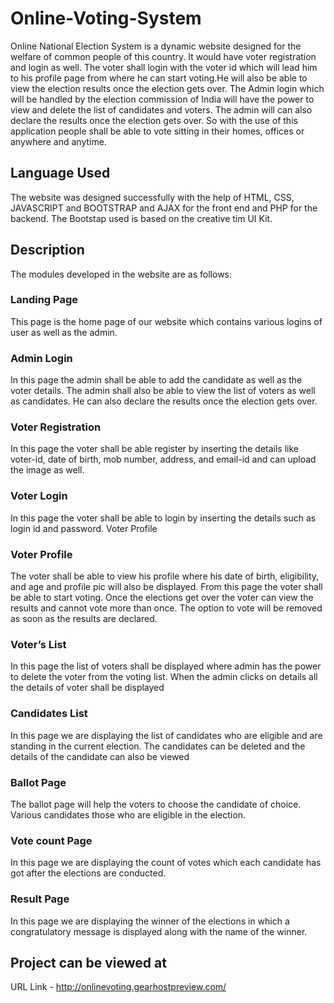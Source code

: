  # Online-Voting-System
Online National Election System is a dynamic website designed for the 
welfare of common people of this country. It would have voter registration 
and login as well. The voter shall login with the voter id which will lead 
him to his profile page from where he can start voting.He will also be able 
to view the election results once the election gets over. The Admin login 
which will be handled by the election commission of India will have the 
power to view and delete the list of candidates and voters. The admin will 
can also declare the results once the election gets over. So with the use 
of this application people shall be able to vote sitting in their homes, 
offices or anywhere and anytime. 
 

## Language Used
The website was designed successfully with the help of HTML, CSS, 
JAVASCRIPT and BOOTSTRAP and AJAX for the front end and PHP 
for the backend. The Bootstap used is based on the creative tim UI Kit.

## Description  
The modules developed in the website are as follows: 
 
### Landing Page 
This page is the home page of our website which contains various logins of user as well as the admin. 
 
### Admin Login 
In this page the admin shall be able to add the candidate as well as the voter details. The admin shall also be able to view the list of voters as well as candidates. He can also declare the results once the election gets over. 
 
### Voter Registration 
In this page the voter shall be able register by inserting the details like voter-id, date of birth, mob number, address, and email-id and can upload the image as well. 

### Voter Login 
In this page the voter shall be able to login by inserting the details such as login id and password. Voter Profile 
 
### Voter Profile 
The voter shall be able to view his profile where his date of birth, eligibility, and age and profile pic will also be displayed. From this page the voter shall be able to start voting. Once the elections get over the voter can view the results and cannot vote more than once. The option to vote will be removed as soon as the results are declared. 
 
### Voter’s List 
In this page the list of voters shall be displayed where admin has the power to delete the voter from the voting list. When the admin clicks on details all the details of voter shall be displayed 
 
### Candidates List 
In this page we are displaying the list of candidates who are eligible and are standing in the current election. The candidates can be deleted and the details of the candidate can also be viewed 
 
### Ballot Page 
The ballot page will help the voters to choose the candidate of choice. Various candidates those who are eligible in the election.  
 
### Vote count Page 
In this page we are displaying the count of votes which each candidate has got after the elections are conducted.  
 
### Result Page 
In this page we are displaying the winner of the elections in which a congratulatory message is displayed along with the name of the winner.  

## Project can be viewed at
URL Link - http://onlinevoting.gearhostpreview.com/
